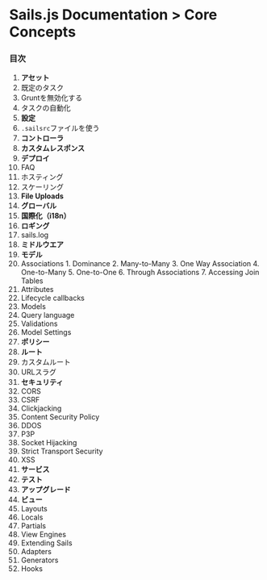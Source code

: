 # Sails.js Documentation > Core Concepts


### 目次

1. **アセット**
  1. 既定のタスク
  2. Gruntを無効化する
  3. タスクの自動化
2. **設定**
  1. `.sailsrc`ファイルを使う
3. **コントローラ**
4. **カスタムレスポンス**
5. **デプロイ**
  1. FAQ
  2. ホスティング
  3. スケーリング
6. **File Uploads**
7. **グローバル**
8. **国際化（i18n）**
9. **ロギング**
  1. sails.log
10. **ミドルウエア**
11. **モデル**
  1. Associations
    1. Dominance
    2. Many-to-Many
    3. One Way Association
    4. One-to-Many
    5. One-to-One
    6. Through Associations
    7. Accessing Join Tables
  2. Attributes
  3. Lifecycle callbacks
  4. Models
  5. Query language
  6. Validations
  8. Model Settings
12. **ポリシー**
13. **ルート**
  1. カスタムルート
  2. URLスラグ
14. **セキュリティ**
  1. CORS
  2. CSRF
  3. Clickjacking
  4. Content Security Policy
  5. DDOS
  6. P3P
  7. Socket Hijacking
  8. Strict Transport Security
  9. XSS
15. **サービス**
16. **テスト**
17. **アップグレード**
18. **ビュー**
  1. Layouts
  2. Locals
  3. Partials
  4. View Engines
19. Extending Sails
  1. Adapters
  2. Generators
  3. Hooks


<docmeta name="displayName" value="Concepts: Table of Contents">
